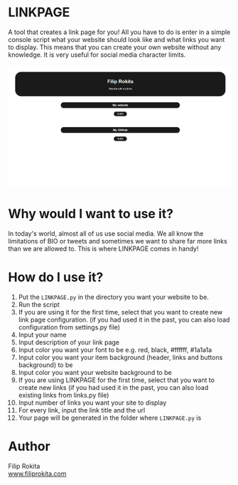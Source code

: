 # LINKPAGE
A tool that creates a link page for you! All you have to do is enter in a simple console script what your website should look like and what links you want to display. This means that you can create your own website without any knowledge. It is very useful for social media character limits.<br/>
</br>
<img src="LINKPAGE.png"/>

# Why would I want to use it?
In today's world, almost all of us use social media. We all know the limitations of BIO or tweets and sometimes we want to share far more links than we are allowed to. This is where LINKPAGE comes in handy!

# How do I use it?
1. Put the ``LINKPAGE.py`` in the directory you want your website to be.
2. Run the script
3. If you are using it for the first time, select that you want to create new link page configuration. (if you had used it in the past, you can also load configuration from settings.py file)
4. Input your name
5. Input description of your link page
6. Input color you want your font to be e.g. red, black, #ffffff, #1a1a1a
7. Input color you want your item background (header, links and buttons background) to be
8. Input color you want your website background to be
9. If you are using LINKPAGE for the first time, select that you want to create new links (if you had used it in the past, you can also load existing links from links.py file)
10. Input number of links you want your site to display
11. For every link, input the link title and the url
12. Your page will be generated in the folder where ``LINKPAGE.py`` is

# Author
Filip Rokita<br/>
www.filiprokita.com
